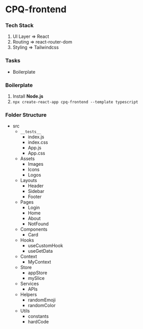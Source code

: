 # CPQ-frontend

### Tech Stack 
1. UI Layer => React
2. Routing => react-router-dom
3. Styling => Tailwindcss

### Tasks
* Boilerplate

### Boilerplate
1. Install __Node.js__
2. `npx create-react-app cpq-frontend --template typescript`

### Folder Structure

* src
   * `__tests__`
      - index.js
      - index.css
      - App.js
      - App.css
   * Assets
      - Images
      - Icons
      - Logos  
   * Layouts
      - Header
      - Sidebar
      - Footer
   * Pages
      - Login
      - Home
      - About
      - NotFound
   * Components
      - Card
   * Hooks
      - useCustomHook
      - useGetData
   * Context
      - MyContext
   * Store
      - appStore
      - mySlice
   * Services
      - APIs
   * Helpers
      - randomEmoji
      - randomColor
   * Utils
      - constants
      - hardCode


